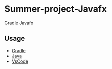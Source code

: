 # Summer-project-Javafx

Gradle Javafx

## Usage

- [Gradle](https://gradle.org/)
- [Java](https://www.java.com/en/)
- [VsCode](https://code.visualstudio.com/)
